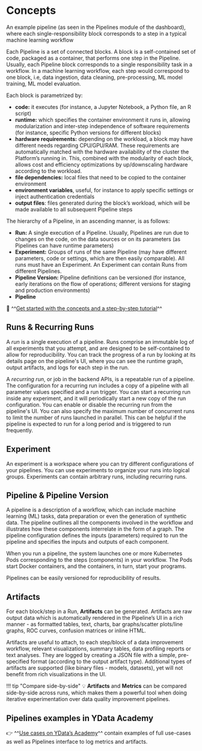 # Concepts

An example pipeline (as seen in the Pipelines module of the dashboard), where each single-responsibility block corresponds to a step in a typical machine learning workflow

Each Pipeline is a set of connected blocks. A block is a self-contained set of code, packaged as a container, that performs one step in the Pipeline. Usually, each Pipeline block corresponds to a single responsibility task in a workflow. In a machine learning workflow, each step would correspond to one block, i.e, data ingestion, data cleaning, pre-processing, ML model training, ML model evaluation.

Each block is parametrized by:

- **code:** it executes (for instance, a Jupyter Notebook, a Python file, an R script)
- **runtime:** which specifies the container environment it runs in, allowing modularization and inter-step independence of software requirements (for instance, specific Python versions for different blocks)
- **hardware requirements:** depending on the workload, a block may have different needs regarding CPU/GPU/RAM. These requirements are automatically matched with the hardware availability of the cluster the Platform’s running in. This, combined with the modularity of each block, allows cost and efficiency optimizations by up/downscaling hardware according to the workload.
- **file dependencies:** local files that need to be copied to the container environment
- **environment variables**, useful, for instance to apply specific settings or inject authentication credentials
- **output files**: files generated during the block’s workload, which will be made available to all subsequent Pipeline steps

The hierarchy of a Pipeline, in an ascending manner, is as follows:

- **Run:** A single execution of a Pipeline. Usually, Pipelines are run due to changes on the code, 
on the data sources or on its parameters (as Pipelines can have runtime parameters)
- **Experiment:** Groups of runs of the same Pipeline (may have different parameters, code or settings, which are
then easily comparable). All runs must have an Experiment. An Experiment can contain Runs from different Pipelines.
- **Pipeline Version:** Pipeline definitions can be versioned (for instance, early iterations on the flow of operations;
different versions for staging and production environments)
- **Pipeline**

📖 ^^[Get started with the concepts and a step-by-step tutorial](../get-started/create_pipeline.md)^^

## Runs & Recurring Runs
A *run* is a single execution of a pipeline. Runs comprise an immutable log of all experiments that you attempt,
and are designed to be self-contained to allow for reproducibility. You can track the progress of a run by looking
at its details page on the pipeline's UI, where you can see the runtime graph, output artifacts, and logs for each step
in the run.

A *recurring run*, or job in the backend APIs, is a repeatable run of a pipeline. 
The configuration for a recurring run includes a copy of a pipeline with all parameter values specified
and a run trigger. You can start a recurring run inside any experiment, and it will periodically start a new copy
of the run configuration. You can enable or disable the recurring run from the pipeline's UI. You can also specify
the maximum number of concurrent runs to limit the number of runs launched in parallel. 
This can be helpful if the pipeline is expected to run for a long period and is triggered to run frequently.
## Experiment
An experiment is a workspace where you can try different configurations of your pipelines. You can use experiments to organize
your runs into logical groups. Experiments can contain arbitrary runs, including recurring runs.
## Pipeline & Pipeline Version
A pipeline is a description of a workflow, which can include machine learning (ML) tasks, data preparation or even the 
generation of synthetic data. The pipeline outlines all the components involved in the workflow and illustrates how these
components interrelate in the form of a graph. The pipeline configuration defines the inputs (parameters) required to run
the pipeline and specifies the inputs and outputs of each component.

When you run a pipeline, the system launches one or more Kubernetes Pods corresponding to the steps (components)
in your workflow. The Pods start Docker containers, and the containers, in turn, start your programs.

Pipelines can be easily versioned for reproducibility of results.
## Artifacts
For each block/step in a Run, **Artifacts** can be generated. 
Artifacts are raw output data which is automatically rendered in the Pipeline’s UI in a rich manner - as formatted tables, text, charts, bar graphs/scatter plots/line graphs,
ROC curves, confusion matrices or inline HTML.

Artifacts are useful to attach, to each step/block of a data improvement workflow, relevant visualizations, summary tables, data profiling reports or text analyses. 
They are logged by creating a JSON file with a simple, pre-specified format (according to the output artifact type). 
Additional types of artifacts are supported (like binary files - models, datasets), yet will not benefit from rich visualizations in the UI.

!!! tip "Compare side-by-side"
    💡 **Artifacts** and **Metrics** can be compared side-by-side across runs, which makes them a powerful tool when doing iterative experimentation over 
    data quality improvement pipelines. 

## Pipelines examples in YData Academy
👉 ^^[Use cases on YData’s Academy](https://github.com/ydataai/academy/tree/master/4%20-%20Use%20Cases)^^ contain examples of full use-cases as well as Pipelines interface to log metrics and artifacts.
